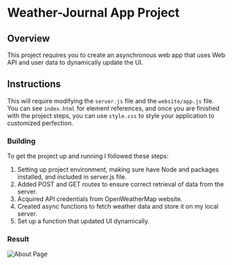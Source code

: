 # Weather-Journal App Project

## Overview
This project requires you to create an asynchronous web app that uses Web API and user data to dynamically update the UI. 

## Instructions
This will require modifying the `server.js` file and the `website/app.js` file. You can see `index.html` for element references, and once you are finished with the project steps, you can use `style.css` to style your application to customized perfection.

### Building
To get the project up and running I followed these steps:

1. Setting up project environment, making sure have Node and packages installed, and included in server.js file.
2. Added POST and GET routes to ensure correct retrieval of data from the server.
3. Acquired API credentials from OpenWeatherMap website.
4. Created async functions to fetch weather data and store it on my local server. 
5. Set up a function that updated UI dynamically.

### Result 
![About Page](https://github.com/AyaAboZied/fwd-web-professional/blob/main/weather-journal-app\website\Weather-Journal-App-About.png)